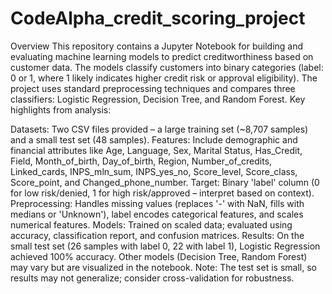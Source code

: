 # CodeAlpha_credit_scoring_project

Overview
This repository contains a Jupyter Notebook for building and evaluating machine learning models to predict creditworthiness based on customer data. The models classify customers into binary categories (label: 0 or 1, where 1 likely indicates higher credit risk or approval eligibility). The project uses standard preprocessing techniques and compares three classifiers: Logistic Regression, Decision Tree, and Random Forest.
Key highlights from analysis:

Datasets: Two CSV files provided – a large training set (~8,707 samples) and a small test set (48 samples).
Features: Include demographic and financial attributes like Age, Language, Sex, Marital Status, Has_Credit, Field, Month_of_birth, Day_of_birth, Region, Number_of_credits, Linked_cards, INPS_mln_sum, INPS_yes_no, Score_level, Score_class, Score_point, and Changed_phone_number.
Target: Binary 'label' column (0 for low risk/denied, 1 for high risk/approved – interpret based on context).
Preprocessing: Handles missing values (replaces '-' with NaN, fills with medians or 'Unknown'), label encodes categorical features, and scales numerical features.
Models: Trained on scaled data; evaluated using accuracy, classification report, and confusion matrices.
Results: On the small test set (26 samples with label 0, 22 with label 1), Logistic Regression achieved 100% accuracy. Other models (Decision Tree, Random Forest) may vary but are visualized in the notebook. Note: The test set is small, so results may not generalize; consider cross-validation for robustness.
